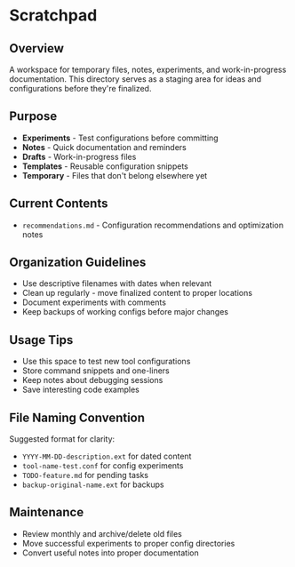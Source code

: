 # Scratchpad

## Overview
A workspace for temporary files, notes, experiments, and work-in-progress documentation. This directory serves as a staging area for ideas and configurations before they're finalized.

## Purpose
- **Experiments** - Test configurations before committing
- **Notes** - Quick documentation and reminders
- **Drafts** - Work-in-progress files
- **Templates** - Reusable configuration snippets
- **Temporary** - Files that don't belong elsewhere yet

## Current Contents
- `recommendations.md` - Configuration recommendations and optimization notes

## Organization Guidelines
- Use descriptive filenames with dates when relevant
- Clean up regularly - move finalized content to proper locations
- Document experiments with comments
- Keep backups of working configs before major changes

## Usage Tips
- Use this space to test new tool configurations
- Store command snippets and one-liners
- Keep notes about debugging sessions
- Save interesting code examples

## File Naming Convention
Suggested format for clarity:
- `YYYY-MM-DD-description.ext` for dated content
- `tool-name-test.conf` for config experiments  
- `TODO-feature.md` for pending tasks
- `backup-original-name.ext` for backups

## Maintenance
- Review monthly and archive/delete old files
- Move successful experiments to proper config directories
- Convert useful notes into proper documentation